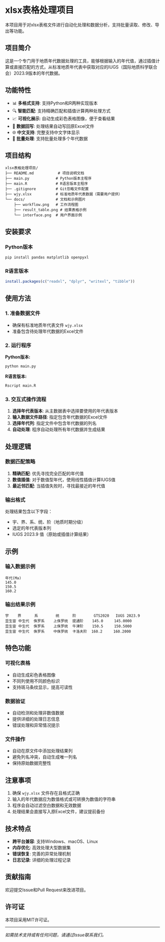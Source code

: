 # xlsx表格处理项目

本项目用于对xlsx表格文件进行自动化处理和数据分析，支持批量读取、修改、导出等功能。

## 项目简介

这是一个专门用于地质年代数据处理的工具，能够根据输入的年代值，通过插值计算或直接匹配的方式，从标准地质年代表中获取对应的IUGS（国际地质科学联合会）2023.9版本的年代数据。

## 功能特性

- 📊 **多格式支持**: 支持Python和R两种实现版本
- 🔍 **智能匹配**: 支持精确匹配和插值计算两种处理方式
- 📈 **可视化展示**: 自动生成彩色表格图像，便于查看结果
- 💾 **数据回写**: 处理结果自动写回原Excel文件
- 🌐 **中文支持**: 完整支持中文字体显示
- 🔄 **批量处理**: 支持批量处理多个年代数据

## 项目结构

```
xlsx表格处理项目/
├── README.md           # 项目说明文档
├── main.py            # Python版本主程序
├── main.R             # R语言版本主程序
├── .gitignore         # Git忽略文件配置
├── wjy.xlsx           # 标准地质年代表数据（需要用户提供）
└── docs/              # 文档和示例图片
    ├── workflow.png   # 工作流程图
    ├── result_table.png # 结果表格示例
    └── interface.png  # 用户界面示例
```

## 安装要求

### Python版本
```bash
pip install pandas matplotlib openpyxl
```

### R语言版本
```r
install.packages(c("readxl", "dplyr", "writexl", "tibble"))
```

## 使用方法

### 1. 准备数据文件
- 确保有标准地质年代表文件 `wjy.xlsx`
- 准备包含待处理年代数据的Excel文件

### 2. 运行程序

**Python版本:**
```bash
python main.py
```

**R语言版本:**
```bash
Rscript main.R
```

### 3. 交互式操作流程

1. **选择年代表版本**: 从主数据表中选择要使用的年代表版本
2. **输入数据文件路径**: 指定包含年代数据的Excel文件
3. **选择年代列**: 指定文件中包含年代数据的列名
4. **自动处理**: 程序自动处理所有年代数据并生成结果

## 处理逻辑

### 数据匹配策略
1. **精确匹配**: 优先寻找完全匹配的年代值
2. **数值插值**: 对于数值型年代，使用线性插值计算IUGS值
3. **最近邻匹配**: 当插值失败时，寻找最接近的年代值

### 输出格式
处理结果包含以下字段：
- 宇、界、系、统、阶（地质时期分级）
- 选定的年代表版本列
- IUGS 2023.9 值（原始或插值计算结果）

## 示例

### 输入数据示例
```
年代(Ma)
145.0
150.5
160.2
```

### 输出结果示例
```
宇    界      系        统      阶        GTS2020   IUGS 2023.9
显生宙 中生代  侏罗系    上侏罗统  提通阶    145.0     145.0000
显生宙 中生代  侏罗系    上侏罗统  牛津阶    150.5     150.5000
显生宙 中生代  侏罗系    中侏罗统  卡洛夫阶  160.2     160.2000
```

## 特色功能

### 可视化表格
- 自动生成彩色表格图像
- 不同列使用不同颜色标识
- 支持斑马条纹显示，提高可读性

### 数据验证
- 自动检测和处理非数值数据
- 提供详细的处理日志信息
- 错误处理和异常情况提示

### 文件操作
- 自动在原文件中添加处理结果列
- 避免列名冲突，自动生成唯一列名
- 保持原始数据完整性

## 注意事项

1. 确保 `wjy.xlsx` 文件存在且格式正确
2. 输入的年代数据应为数值格式或可转换为数值的字符串
3. 程序会自动过滤空白数据和无效数据
4. 处理结果会直接写入原Excel文件，建议提前备份

## 技术特点

- **跨平台兼容**: 支持Windows、macOS、Linux
- **内存优化**: 高效处理大型数据集
- **错误恢复**: 完善的异常处理机制
- **日志记录**: 详细的处理过程记录

## 贡献指南

欢迎提交Issue和Pull Request来改进项目。

## 许可证

本项目采用MIT许可证。

---

*如需技术支持或有任何问题，请通过Issue联系我们。*
